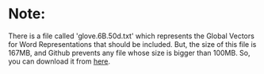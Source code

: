 # Note:

There is a file called 'glove.6B.50d.txt' which represents the Global Vectors for Word Representations that should be included. But, the size of this file is 167MB, and Github prevents any file whose size is bigger than 100MB.  So, you can download it from [here](http://www.mediafire.com/file/b4c8ujs7nac47p7/glove.6B.50d.txt.tar.gz). 